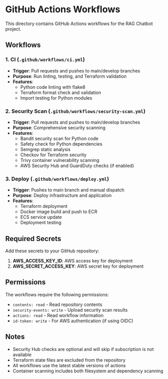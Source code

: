 # GitHub Actions Workflows

This directory contains GitHub Actions workflows for the RAG Chatbot project.

## Workflows

### 1. CI (`.github/workflows/ci.yml`)
- **Trigger**: Pull requests and pushes to main/develop branches
- **Purpose**: Run linting, testing, and Terraform validation
- **Features**:
  - Python code linting with flake8
  - Terraform format check and validation
  - Import testing for Python modules

### 2. Security Scan (`.github/workflows/security-scan.yml`)
- **Trigger**: Pull requests and pushes to main/develop branches
- **Purpose**: Comprehensive security scanning
- **Features**:
  - Bandit security scan for Python code
  - Safety check for Python dependencies
  - Semgrep static analysis
  - Checkov for Terraform security
  - Trivy container vulnerability scanning
  - AWS Security Hub and GuardDuty checks (if enabled)

### 3. Deploy (`.github/workflows/deploy.yml`)
- **Trigger**: Pushes to main branch and manual dispatch
- **Purpose**: Deploy infrastructure and application
- **Features**:
  - Terraform deployment
  - Docker image build and push to ECR
  - ECS service update
  - Deployment testing

## Required Secrets

Add these secrets to your GitHub repository:

1. **AWS_ACCESS_KEY_ID**: AWS access key for deployment
2. **AWS_SECRET_ACCESS_KEY**: AWS secret key for deployment

## Permissions

The workflows require the following permissions:
- `contents: read` - Read repository contents
- `security-events: write` - Upload security scan results
- `actions: read` - Read workflow information
- `id-token: write` - For AWS authentication (if using OIDC)

## Notes

- Security Hub checks are optional and will skip if subscription is not available
- Terraform state files are excluded from the repository
- All workflows use the latest stable versions of actions
- Container scanning includes both filesystem and dependency scanning
